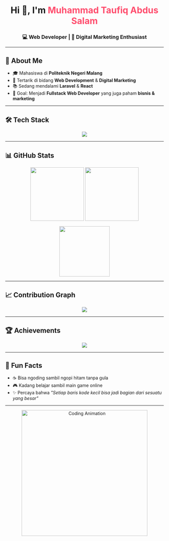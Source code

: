 <h1 align="center">Hi 👋, I'm <span style="color:#ff4d6d">Muhammad Taufiq Abdus Salam</span></h1>
<h3 align="center">💻 Web Developer | 🎯 Digital Marketing Enthusiast</h3>

---

## 🚀 About Me
- 🎓 Mahasiswa di **Politeknik Negeri Malang**  
- 💼 Tertarik di bidang **Web Development** & **Digital Marketing**  
- 📚 Sedang mendalami **Laravel** & **React**  
- 🎯 Goal: Menjadi **Fullstack Web Developer** yang juga paham **bisnis & marketing**  

---

## 🛠 Tech Stack
<p align="center">
  <img src="https://skillicons.dev/icons?i=html,css,js,php,laravel,mysql,python,flutter,dart,git,github,vscode" />
</p>

---

## 📊 GitHub Stats
<p align="center">
  <img src="https://github-readme-stats.vercel.app/api?username=MuhammadTaufiqAbdusSalam&show_icons=true&theme=radical" height="170"/>
  <img src="https://github-readme-streak-stats.herokuapp.com/?user=MuhammadTaufiqAbdusSalam&theme=radical" height="170"/>
</p>

<p align="center">
  <img src="https://github-readme-stats.vercel.app/api/top-langs/?username=MuhammadTaufiqAbdusSalam&layout=compact&theme=radical" height="160"/>
</p>

---

## 📈 Contribution Graph
<p align="center">
  <img src="https://github-readme-activity-graph.vercel.app/graph?username=MuhammadTaufiqAbdusSalam&theme=radical&area=true&hide_border=true"/>
</p>

---

## 🏆 Achievements
<p align="center">
  <img src="https://github-profile-trophy.vercel.app/?username=MuhammadTaufiqAbdusSalam&theme=radical&no-frame=true&margin-w=10&margin-h=10" />
</p>

---

## 🎉 Fun Facts
- ☕ Bisa ngoding sambil ngopi hitam tanpa gula  
- 🎮 Kadang belajar sambil main game online  
- ✨ Percaya bahwa *"Setiap baris kode kecil bisa jadi bagian dari sesuatu yang besar"*  

---

<p align="center">
  <img src="https://media.giphy.com/media/qgQUggAC3Pfv687qPC/giphy.gif" width="400" alt="Coding Animation" />
</p>
